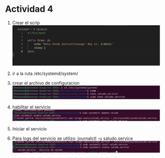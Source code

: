 # Actividad 4

1. Crear el scrip
    ![alt text](image.png)
2. ir a la ruta /etc/systemd/system/

3. crear el archivo de configuracion 
    ![alt text](image-1.png)
4. habilitar el servicio
    ![alt text](image-2.png)
5. Iniciar el servicio

6. Para logs del servicio se utilizo: journalctl -u saludo.service
    ![alt text](image-3.png)